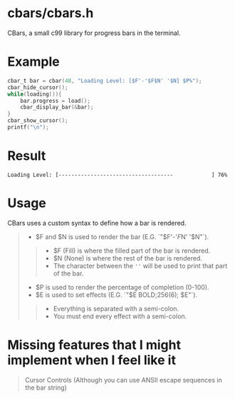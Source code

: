 # cbars/cbars.h
CBars, a small c99 library for progress bars in the terminal.

# Example
```c
cbar_t bar = cbar(48, "Loading Level: [$F'-'$F$N' '$N] $P%");
cbar_hide_cursor();
while(loading()){
    bar.progress = load();
    cbar_display_bar(&bar);
}
cbar_show_cursor();
printf("\n");
```

# Result
```
Loading Level: [------------------------------------            ] 76%
```

# Usage
CBars uses a custom syntax to define how a bar is rendered.<br>
> - $F and $N is used to render the bar (E.G. `"$F'-'$F$N' '$N"`).<br>
> > - $F (Fill) is where the filled part of the bar is rendered. <br>
> > - $N (None) is where the rest of the bar is rendered. <br>
> > - The character between the `''` will be used to print that part of the bar. <br>
> - $P is used to render the percentage of completion (0-100). <br>
> - $E is used to set effects (E.G. `"$E BOLD;256(6); $E"`). <br>
> > - Everything is separated with a semi-colon.<br>
> > - You must end every effect with a semi-colon.<br>

# Missing features that I might implement when I feel like it
> Cursor Controls (Although you can use ANSII escape sequences in the bar string)

